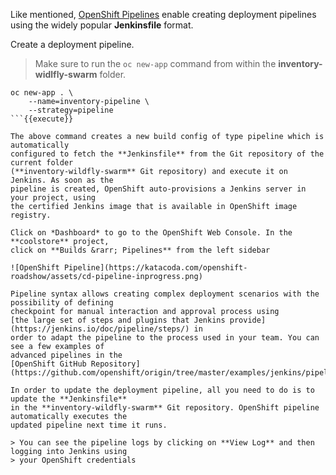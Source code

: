 Like mentioned, [OpenShift Pipelines](https://docs.openshift.com/container-platform/3.6/architecture/core_concepts/builds_and_image_streams.html#pipeline-build) enable creating deployment pipelines using the widely popular **Jenkinsfile** format.

Create a deployment pipeline.

> Make sure to run the `oc new-app` command from within the **inventory-widlfly-swarm** folder.

```
oc new-app . \
    --name=inventory-pipeline \
    --strategy=pipeline
```{{execute}}

The above command creates a new build config of type pipeline which is automatically 
configured to fetch the **Jenkinsfile** from the Git repository of the current folder 
(**inventory-wildfly-swarm** Git repository) and execute it on Jenkins. As soon as the 
pipeline is created, OpenShift auto-provisions a Jenkins server in your project, using 
the certified Jenkins image that is available in OpenShift image registry.

Click on *Dashboard* to go to the OpenShift Web Console. In the **coolstore** project, 
click on **Builds &rarr; Pipelines** from the left sidebar 

![OpenShift Pipeline](https://katacoda.com/openshift-roadshow/assets/cd-pipeline-inprogress.png)

Pipeline syntax allows creating complex deployment scenarios with the possibility of defining 
checkpoint for manual interaction and approval process using 
[the large set of steps and plugins that Jenkins provide](https://jenkins.io/doc/pipeline/steps/) in 
order to adapt the pipeline to the process used in your team. You can see a few examples of 
advanced pipelines in the 
[OpenShift GitHub Repository](https://github.com/openshift/origin/tree/master/examples/jenkins/pipeline).

In order to update the deployment pipeline, all you need to do is to update the **Jenkinsfile**
in the **inventory-wildfly-swarm** Git repository. OpenShift pipeline automatically executes the 
updated pipeline next time it runs.

> You can see the pipeline logs by clicking on **View Log** and then logging into Jenkins using 
> your OpenShift credentials
